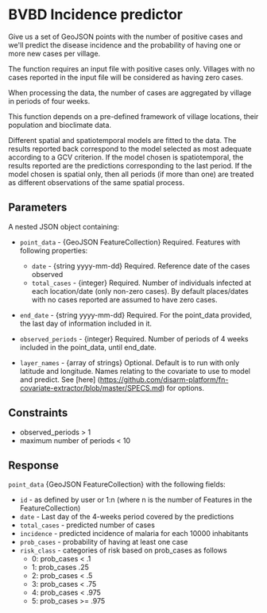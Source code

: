 # BVBD Incidence predictor

Give us a set of GeoJSON points with the number of positive cases and we'll
predict the disease incidence and the probability of having one or more new
cases per village.

The function requires an input file with positive cases only. Villages with no
cases reported in the input file will be considered as having zero cases.

When processing the data, the number of cases are aggregated by village in
periods of four weeks.

This function depends on a pre-defined framework of village locations, their
population and bioclimate data.

Different spatial and spatiotemporal models are fitted to the data. The results
reported back correspond to the model selected as most adequate according to a
GCV criterion. If the model chosen is spatiotemporal, the results reported are
the predictions corresponding to the last period. If the model chosen is
spatial only, then all periods (if more than one) are treated as different
observations of the same spatial process.

## Parameters

A nested JSON object containing:
- `point_data` - {GeoJSON FeatureCollection} Required. Features with following
properties:
  - `date` - {string yyyy-mm-dd} Required. Reference date of the cases observed
  - `total_cases` - {integer} Required. Number of individuals infected at each
location/date (only non-zero cases). By default places/dates with no cases
reported are assumed to have zero cases.

- `end_date` - {string yyyy-mm-dd} Required. For the point_data provided, the
last day of information included in it.
- `observed_periods` - {integer} Required. Number of periods of 4 weeks included
in the point_data, until end_date.
- `layer_names` - {array of strings} Optional. Default is to run with only
latitude and longitude. Names relating to the covariate to use to model and
predict. See [here]
(https://github.com/disarm-platform/fn-covariate-extractor/blob/master/SPECS.md)
for options.


## Constraints

- observed_periods > 1
- maximum number of periods < 10

## Response

`point_data` {GeoJSON FeatureCollection} with the following fields: 
- `id` - as defined by user or 1:n (where n is the number of Features in the
FeatureCollection)
- `date` - Last day of the 4-weeks period covered by the predictions
- `total_cases` - predicted number of cases
- `incidence` - predicted incidence of malaria for each 10000 inhabitants
- `prob_cases` - probability of having at least one case
- `risk_class` - categories of risk based on prob_cases as follows
  - 0: prob_cases < .1
  - 1: prob_cases .25
  - 2: prob_cases < .5
  - 3: prob_cases < .75
  - 4: prob_cases < .975
  - 5: prob_cases >= .975
